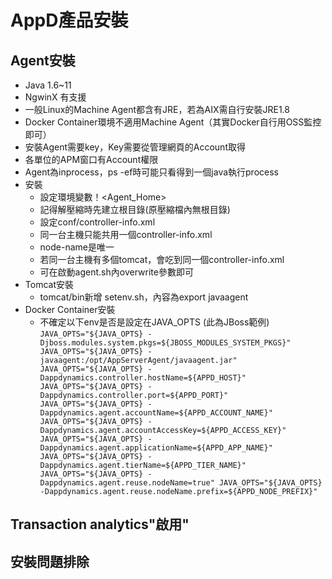 # AppD產品安裝

## Agent安裝 
- Java 1.6~11
- NgwinX 有支援
- 一般Linux的Machine Agent都含有JRE，若為AIX需自行安裝JRE1.8
- Docker Container環境不適用Machine Agent（其實Docker自行用OSS監控即可）
- 安裝Agent需要key，Key需要從管理網頁的Account取得
- 各單位的APM窗口有Account權限
- Agent為inprocess，ps -ef時可能只看得到一個java執行process
- 安裝
	- 設定環境變數！<Agent_Home>
	- 記得解壓縮時先建立根目錄(原壓縮檔內無根目錄)
	- 設定conf/controller-info.xml
	- 同一台主機只能共用一個controller-info.xml
	- node-name是唯一
	- 若同一台主機有多個tomcat，會吃到同一個controller-info.xml
	- 可在啟動agent.sh內overwrite參數即可
- Tomcat安裝
	- tomcat/bin新增 setenv.sh，內容為export javaagent
- Docker Container安裝
	- 不確定以下env是否是設定在JAVA_OPTS (此為JBoss範例)
`
JAVA_OPTS="${JAVA_OPTS} -Djboss.modules.system.pkgs=${JBOSS_MODULES_SYSTEM_PKGS}" JAVA_OPTS="${JAVA_OPTS} -javaagent:/opt/AppServerAgent/javaagent.jar" JAVA_OPTS="${JAVA_OPTS} -Dappdynamics.controller.hostName=${APPD_HOST}" JAVA_OPTS="${JAVA_OPTS} -Dappdynamics.controller.port=${APPD_PORT}" JAVA_OPTS="${JAVA_OPTS} -Dappdynamics.agent.accountName=${APPD_ACCOUNT_NAME}" JAVA_OPTS="${JAVA_OPTS} -Dappdynamics.agent.accountAccessKey=${APPD_ACCESS_KEY}" JAVA_OPTS="${JAVA_OPTS} -Dappdynamics.agent.applicationName=${APPD_APP_NAME}" JAVA_OPTS="${JAVA_OPTS} -Dappdynamics.agent.tierName=${APPD_TIER_NAME}" JAVA_OPTS="${JAVA_OPTS} -Dappdynamics.agent.reuse.nodeName=true" JAVA_OPTS="${JAVA_OPTS} -Dappdynamics.agent.reuse.nodeName.prefix=${APPD_NODE_PREFIX}"
`

## Transaction analytics"啟用"

## 安裝問題排除
<!--stackedit_data:
eyJoaXN0b3J5IjpbLTM2NzY1MTg4Ml19
-->